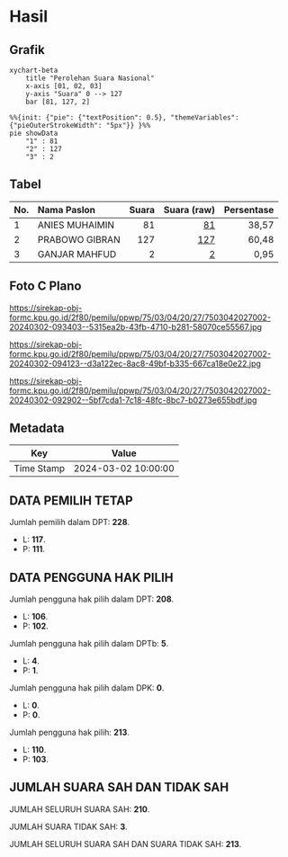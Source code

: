 # Hasil

## Grafik

```mermaid
xychart-beta
    title "Perolehan Suara Nasional"
    x-axis [01, 02, 03]
    y-axis "Suara" 0 --> 127
    bar [81, 127, 2]
```

```mermaid
%%{init: {"pie": {"textPosition": 0.5}, "themeVariables": {"pieOuterStrokeWidth": "5px"}} }%%
pie showData
    "1" : 81
    "2" : 127
    "3" : 2
```

## Tabel

| No. | Nama Paslon    | Suara | Suara (raw) | Persentase |
|:--- |:-------------- | -----:| -----------:| ----------:|
| 1   | ANIES MUHAIMIN | 81    | [81][p-1]   | 38,57      |
| 2   | PRABOWO GIBRAN | 127   | [127][p-2]  | 60,48      |
| 3   | GANJAR MAHFUD  | 2     | [2][p-3]    | 0,95       |


[p-1]: https://github.com/gigit-pemilu/pemilu-2024/blob/main/pilpres/hitung-suara/sub/75-gorontalo/sub/03-bone-bolango/sub/04-bonepantai/sub/2027-tunas-jaya/sub/002-tps/sub/paslon-1.txt
[p-2]: https://github.com/gigit-pemilu/pemilu-2024/blob/main/pilpres/hitung-suara/sub/75-gorontalo/sub/03-bone-bolango/sub/04-bonepantai/sub/2027-tunas-jaya/sub/002-tps/sub/paslon-2.txt
[p-3]: https://github.com/gigit-pemilu/pemilu-2024/blob/main/pilpres/hitung-suara/sub/75-gorontalo/sub/03-bone-bolango/sub/04-bonepantai/sub/2027-tunas-jaya/sub/002-tps/sub/paslon-3.txt

## Foto C Plano

https://sirekap-obj-formc.kpu.go.id/2f80/pemilu/ppwp/75/03/04/20/27/7503042027002-20240302-093403--5315ea2b-43fb-4710-b281-58070ce55567.jpg

https://sirekap-obj-formc.kpu.go.id/2f80/pemilu/ppwp/75/03/04/20/27/7503042027002-20240302-094123--d3a122ec-8ac8-49bf-b335-667ca18e0e22.jpg

https://sirekap-obj-formc.kpu.go.id/2f80/pemilu/ppwp/75/03/04/20/27/7503042027002-20240302-092902--5bf7cda1-7c18-48fc-8bc7-b0273e655bdf.jpg


## Metadata

| Key        | Value               |
| ---------- | ------------------- |
| Time Stamp | 2024-03-02 10:00:00 |


## DATA PEMILIH TETAP

Jumlah pemilih dalam DPT: **228**.
 * L: **117**.
 * P: **111**.

## DATA PENGGUNA HAK PILIH

Jumlah pengguna hak pilih dalam DPT: **208**.
 * L: **106**.
 * P: **102**.

Jumlah pengguna hak pilih dalam DPTb: **5**.
 * L: **4**.
 * P: **1**.

Jumlah pengguna hak pilih dalam DPK: **0**.
 * L: **0**.
 * P: **0**.

Jumlah pengguna hak pilih: **213**.
 * L: **110**.
 * P: **103**.

## JUMLAH SUARA SAH DAN TIDAK SAH

JUMLAH SELURUH SUARA SAH: **210**.

JUMLAH SUARA TIDAK SAH: **3**.

JUMLAH SELURUH SUARA SAH DAN SUARA TIDAK SAH: **213**.



